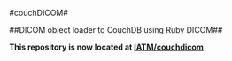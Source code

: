 #couchDICOM#


##DICOM object loader to CouchDB using Ruby DICOM##


**This repository is now located at [IATM/couchdicom](http://github.com/IATM/couchdicom)**